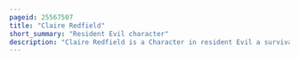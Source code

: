 ```yaml
---
pageid: 25567507
title: "Claire Redfield"
short_summary: "Resident Evil character"
description: "Claire Redfield is a Character in resident Evil a survival Horror Video Game Series developed by the japanese Company Capcom. She was first introduced as one of two Player Characters in Resident Evil 2, alongside Leon S. Kennedy."
---
```

